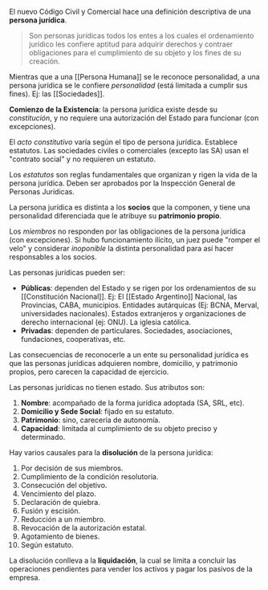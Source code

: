 El nuevo Código Civil y Comercial hace una definición descriptiva de una **persona jurídica**.

> Son personas jurídicas todos los entes a los cuales el ordenamiento jurídico les confiere aptitud para adquirir derechos y contraer obligaciones para el cumplimiento de su objeto y los fines de su creación.

Mientras que a una [[Persona Humana]] se le reconoce personalidad, a una persona jurídica se le confiere *personalidad* (está limitada a cumplir sus fines). Ej: las [[Sociedades]].

**Comienzo de la Existencia**: la persona jurídica existe desde su *constitución*, y no requiere una autorización del Estado para funcionar (con excepciones). 

El *acto constitutivo* varía según el tipo de persona jurídica. Establece estatutos. Las sociedades civiles o comerciales (excepto las SA) usan el "contrato social" y no requieren un estatuto.

Los *estatutos* son reglas fundamentales que organizan y rigen la vida de la persona jurídica. Deben ser aprobados por la Inspección General de Personas Jurídicas.

La persona jurídica es distinta a los **socios** que la componen, y tiene una personalidad diferenciada que le atribuye su **patrimonio propio**.

Los *miembros* no responden por las obligaciones de la persona jurídica (con excepciones). Si hubo funcionamiento ilícito, un juez puede "romper el velo" y considerar *inoponible* la distinta personalidad para así hacer responsables a los socios.

Las personas jurídicas pueden ser:

- **Públicas**: dependen del Estado y se rigen por los ordenamientos de su [[Constitución Nacional]]. Ej: El [[Estado Argentino]] Nacional, las Provincias, CABA, municipios. Entidades autárquicas (Ej: BCNA, Merval, universidades nacionales). Estados extranjeros y organizaciones de derecho internacional (ej: ONU). La iglesia católica.
- **Privadas**: dependen de particulares. Sociedades, asociaciones, fundaciones, cooperativas, etc.

Las consecuencias de reconocerle a un ente su personalidad jurídica es que las personas jurídicas adquieren nombre, domicilio, y patrimonio propios, pero carecen la capacidad de ejercicio.

Las personas jurídicas no tienen estado. Sus atributos son:

1. **Nombre**: acompañado de la forma jurídica adoptada (SA, SRL, etc).
2. **Domicilio y Sede Social**: fijado en su estatuto.
3. **Patrimonio**: sino, carecería de autonomía.
4. **Capacidad**: limitada al cumplimiento de su objeto preciso y determinado.

Hay varios causales para la **disolución** de la persona jurídica: 

1. Por decisión de sus miembros. 
2. Cumplimiento de la condición resolutoria.
3. Consecución del objetivo.
4. Vencimiento del plazo.
5. Declaración de quiebra.
6. Fusión y escisión.
7. Reducción a un miembro.
8. Revocación de la autorización estatal.
9. Agotamiento de bienes.
10. Según estatuto.

La disolución conlleva a la **liquidación**, la cual se limita a concluir las operaciones pendientes para vender los activos y pagar los pasivos de la empresa.

